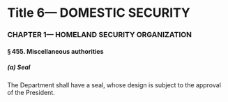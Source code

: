 
# Title 6— DOMESTIC SECURITY
### CHAPTER 1— HOMELAND SECURITY ORGANIZATION
#### § 455. Miscellaneous authorities
##### (a) Seal

The Department shall have a seal, whose design is subject to the approval of the President.
